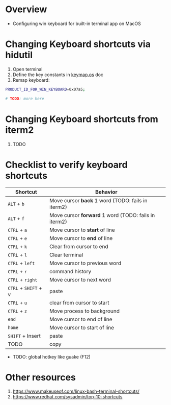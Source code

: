 # Overview
- Configuring win keyboard for built-in terminal app on MacOS


# Changing Keyboard shortcuts via hidutil
1. Open terminal
1. Define the key constants in [keymap.os](./keymap.os.md) doc
1. Remap keyboard:
```sh
PRODUCT_ID_FOR_WIN_KEYBOARD=0x07a5;

# TODO: more here
```


# Changing Keyboard shortcuts from iterm2
1. TODO


# Checklist to verify keyboard shortcuts
|Shortcut|Behavior|
|---|---|
|`ALT` + `b`|Move cursor **back** 1 word (TODO: fails in iterm2)|
|`ALT` + `f`|Move cursor **forward** 1 word (TODO: fails in iterm2)|
|`CTRL` + `a`|Move cursor to **start** of line|
|`CTRL` + `e`|Move cursor to **end** of line|
|`CTRL` + `k`|Clear from cursor to end|
|`CTRL` + `l`|Clear terminal|
|`CTRL` + `left`|Move cursor to previous word|
|`CTRL` + `r`|command history|
|`CTRL` + `right`|Move cursor to next word|
|`CTRL` + `SHIFT` + v|paste|
|`CTRL` + `u`|clear from cursor to start|
|`CTRL` + `z`|Move process to background|
|`end`|Move cursor to end of line|
|`home`|Move cursor to start of line|
|`SHIFT` + Insert|paste|
|TODO|copy|


- TODO: global hotkey like guake (F12)


# Other resources
1. https://www.makeuseof.com/linux-bash-terminal-shortcuts/
1. https://www.redhat.com/sysadmin/top-10-shortcuts
